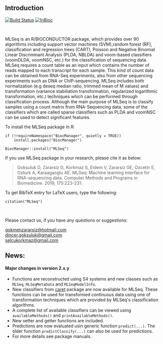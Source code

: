## Introduction
[![Build Status](http://bioconductor.org/shields/build/release/bioc/MLSeq.svg)](http://bioconductor.org/checkResults/devel/bioc-LATEST/MLSeq/)
[![InBioc](http://bioconductor.org/shields/years-in-bioc/MLSeq.svg)](http://bioconductor.org/packages/devel/bioc/html/MLSeq.html#since)

<br>

MLSeq is an R/BIOCONDUCTOR package, which provides over 90 algorithms including support vector machines (SVM),random forest (RF), classification and regression trees (CART), Poisson and Negative Binomial Linear Discriminant Analysis (PLDA, NBLDA) and voom-based classifiers (voomDLDA, voomNSC, etc.) for the classification of sequencing data. MLSeq requires a count table as an input which contains the number of reads mapped to each transcript for each sample. This kind of count data can be obtained from RNA-Seq experiments, also from other sequencing experiments such as DNA or ChIP-sequencing. MLSeq includes both normalization (e.g deseq median ratio, trimmed mean of M values) and transformation (variance stabiliation transformation, regularized logarithmic transformation, etc.) techniques which can be performed through classification process. Although the main purpose of MLSeq is to classify samples using a count matrix from RNA-Sequencing data, some of the classifiers which are called sparse classifiers such as PLDA and voomNSC can be used to detect significant features. 

To install the MLSeq package in R:

```{r, eval = FALSE, message=FALSE, warning=FALSE}
if (!requireNamespace("BiocManager", quietly = TRUE))
    install.packages("BiocManager")

BiocManager::install("MLSeq")
```

If you use MLSeq package in your research, please cite it as below:

> Goksuluk D, Zararsiz G, Korkmaz S, Eldem V, Zararsiz GE, Ozcetin E, Ozturk A, Karaagaoglu AE. MLSeq: Machine
  learning interface for RNA-sequencing data. Computer Methods and Programs in Biomedicine. 2019, 175:223-231.


To get BibTeX entry for LaTeX users, type the following:

```{r, eval = FALSE}
citation("MLSeq")
```

<br>

Please contact us, if you have any questions or suggestions:

  gokmenzararsiz@hotmail.com <br>
  dincer.goksuluk@gmail.com <br>
  selcukorkmaz@gmail.com

## News:

#### Major changes in version 2.x.y

* Functions are reconstructed using S4 systems and new classes such as `MLSeq`, `MLSeqMetaData` and `MLSeqModelInfo`.
* New classifiers from [caret](https://cran.r-project.org/web/packages/caret/index.html) package are now available for MLSeq. These functions can be used for transformed continuous data using one of transformation techniques which are provided by MLSeq's classification algorithms.
* A complete list of available classifiers can be viewed using `availableMethods()` and `printAvailableMethods()`.
* New setter and getter functions are included.
* Predictions are now evaluated usin generic function `predict(...)`. The older function `predictClassify(...)` can also be used for predictions.
* For more details see package manuals.

